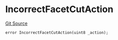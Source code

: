 # IncorrectFacetCutAction
[Git Source](https://github.com/thrackle-io/forte-rules-engine/blob/711083cf73df92cf4f18e3e51c50d0b3b5021828/src/client/token/handler/diamond/HandlerDiamondLib.sol)


```solidity
error IncorrectFacetCutAction(uint8 _action);
```

